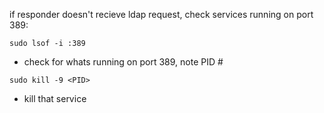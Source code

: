 if responder doesn't recieve ldap request, check services running on port 389:  
```  
sudo lsof -i :389  
```  
- check for whats running on port 389, note PID #  
```  
sudo kill -9 <PID>  
```  
- kill that service  